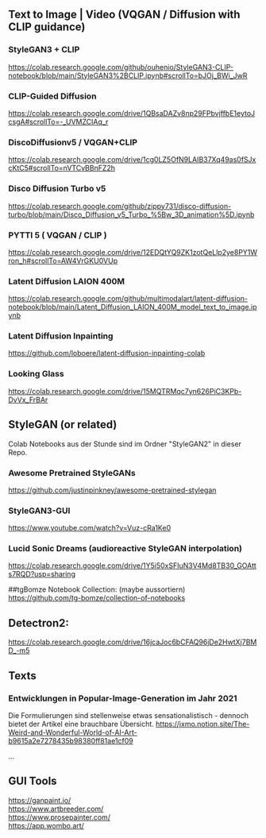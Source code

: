 ## Text to Image | Video (VQGAN / Diffusion with CLIP guidance)

### StyleGAN3 + CLIP <br>
https://colab.research.google.com/github/ouhenio/StyleGAN3-CLIP-notebook/blob/main/StyleGAN3%2BCLIP.ipynb#scrollTo=bJOj_BWi_JwR

### CLIP-Guided Diffusion
https://colab.research.google.com/drive/1QBsaDAZv8np29FPbvjffbE1eytoJcsgA#scrollTo=-_UVMZCIAq_r

### DiscoDiffusionv5 / VQGAN+CLIP <br>
https://colab.research.google.com/drive/1cg0LZ5OfN9LAIB37Xq49as0fSJxcKtC5#scrollTo=nVTCvBBnFZ2h

### Disco Diffusion Turbo v5 <br>
https://colab.research.google.com/github/zippy731/disco-diffusion-turbo/blob/main/Disco_Diffusion_v5_Turbo_%5Bw_3D_animation%5D.ipynb

### PYTTI 5 ( VQGAN / CLIP ) <br>
https://colab.research.google.com/drive/12EDQtYQ9ZK1zotQeLlp2ye8PY1Wron_h#scrollTo=AW4VrGKU0VUp

### Latent Diffusion LAION 400M <br>
https://colab.research.google.com/github/multimodalart/latent-diffusion-notebook/blob/main/Latent_Diffusion_LAION_400M_model_text_to_image.ipynb

### Latent Diffusion Inpainting
https://github.com/loboere/latent-diffusion-inpainting-colab

### Looking Glass
https://colab.research.google.com/drive/15MQTRMqc7yn626PiC3KPb-DvVx_FrBAr

## StyleGAN (or related)

Colab Notebooks aus der Stunde sind im Ordner "StyleGAN2" in dieser Repo.

### Awesome Pretrained StyleGANs <br>
https://github.com/justinpinkney/awesome-pretrained-stylegan

### StyleGAN3-GUI <br>
https://www.youtube.com/watch?v=Vuz-cRa1Ke0

### Lucid Sonic Dreams (audioreactive StyleGAN interpolation) <br>
https://colab.research.google.com/drive/1Y5i50xSFIuN3V4Md8TB30_GOAtts7RQD?usp=sharing

##tgBomze Notebook Collection: (maybe aussortiern) <br>
https://github.com/tg-bomze/collection-of-notebooks

## Detectron2:
https://colab.research.google.com/drive/16jcaJoc6bCFAQ96jDe2HwtXj7BMD_-m5


## Texts

### Entwicklungen in Popular-Image-Generation im Jahr 2021
Die Formulierungen sind stellenweise etwas sensationalistisch - dennoch bietet der Artikel eine brauchbare Übersicht.
https://jxmo.notion.site/The-Weird-and-Wonderful-World-of-AI-Art-b9615a2e7278435b98380ff81ae1cf09

...

## GUI Tools <br>
https://ganpaint.io/ <br>
https://www.artbreeder.com/ <br>
https://www.prosepainter.com/ <br>
https://app.wombo.art/

